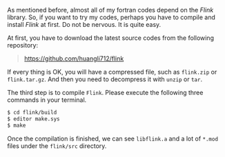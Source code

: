 As mentioned before, almost all of my fortran codes depend on the *Flink* library. So, if you want to try my codes, perhaps you have to compile and install *Flink* at first. Do not be nervous. It is quite easy.

At first, you have to download the latest source codes from the following repository:

> https://github.com/huangli712/flink

If every thing is OK, you will have a compressed file, such as `flink.zip` or `flink.tar.gz`. And then you need to decompress it with `unzip` or `tar`.

The third step is to compile `Flink`. Please execute the following three commands in your terminal.

```sh
$ cd flink/build
$ editor make.sys
$ make
```

Once the compilation is finished, we can see `libflink.a` and a lot of `*.mod` files under the `flink/src` directory.